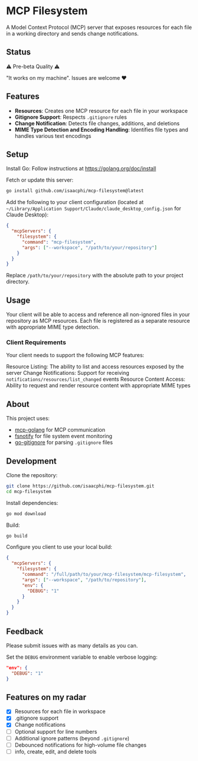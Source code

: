 # MCP Filesystem

A Model Context Protocol (MCP) server that exposes resources for each file in a working directory and sends change notifications.

## Status

⚠️ Pre-beta Quality ⚠️

"It works on my machine". Issues are welcome ❤️

## Features

- **Resources**: Creates one MCP resource for each file in your workspace
- **Gitignore Support**: Respects `.gitignore` rules
- **Change Notification**: Detects file changes, additions, and deletions
- **MIME Type Detection and Encoding Handling**: Identifies file types and handles various text encodings

## Setup

Install Go: Follow instructions at <https://golang.org/doc/install>

Fetch or update this server:

```bash
go install github.com/isaacphi/mcp-filesystem@latest
```

Add the following to your client configuration (located at `~/Library/Application Support/Claude/claude_desktop_config.json` for Claude Desktop):

```json
{
  "mcpServers": {
    "filesystem": {
      "command": "mcp-filesystem",
      "args": ["--workspace", "/path/to/your/repository"]
    }
  }
}
```

Replace `/path/to/your/repository` with the absolute path to your project directory.

## Usage

Your client will be able to access and reference all non-ignored files in your repository as MCP resources. Each file is registered as a separate resource with appropriate MIME type detection.

### Client Requirements

Your client needs to support the following MCP features:

Resource Listing: The ability to list and access resources exposed by the server
Change Notifications: Support for receiving `notifications/resources/list_changed` events
Resource Content Access: Ability to request and render resource content with appropriate MIME types

## About

This project uses:

- [mcp-golang](https://github.com/metoro-io/mcp-golang) for MCP communication
- [fsnotify](https://github.com/fsnotify/fsnotify) for file system event monitoring
- [go-gitignore](https://github.com/sabhiram/go-gitignore) for parsing `.gitignore` files

## Development

Clone the repository:

```bash
git clone https://github.com/isaacphi/mcp-filesystem.git
cd mcp-filesystem
```

Install dependencies:

```bash
go mod download
```

Build:

```bash
go build
```

Configure you client to use your local build:

```json
{
  "mcpServers": {
    "filesystem": {
      "command": "/full/path/to/your/mcp-filesystem/mcp-filesystem",
      "args": ["--workspace", "/path/to/repository"],
      "env": {
        "DEBUG": "1"
      }
    }
  }
}
```

## Feedback

Please submit issues with as many details as you can.

Set the `DEBUG` environment variable to enable verbose logging:

```json
"env": {
  "DEBUG": "1"
}
```

## Features on my radar

- [x] Resources for each file in workspace
- [x] .gitignore support
- [x] Change notifications
- [ ] Optional support for line numbers
- [ ] Additional ignore patterns (beyond `.gitignore`)
- [ ] Debounced notifications for high-volume file changes
- [ ] info, create, edit, and delete tools
